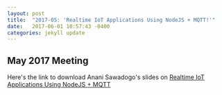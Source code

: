 ```yaml
---
layout: post
title:  "2017-05: 'Realtime IoT Applications Using NodeJS + MQTT!'"
date:   2017-06-01 10:57:43 -0400
categories: jekyll update
---
```

May 2017 Meeting
-------------

Here's the link to download Anani Sawadogo's slides on [Realtime IoT Applications Using NodeJS + MQTT][iot-slides]

[iot-slides]: https://uppervalley-js.github.io/uploads/iot_pres.pdf
